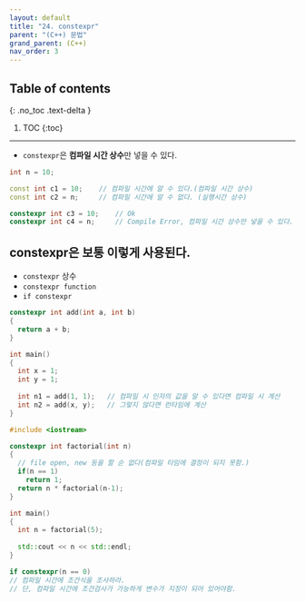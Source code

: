 ```yaml
---
layout: default
title: "24. constexpr"
parent: "(C++) 문법"
grand_parent: (C++)
nav_order: 3
---
```


## Table of contents
{: .no_toc .text-delta }

1. TOC
{:toc}

---

* `constexpr`은 **컴파일 시간 상수**만 넣을 수 있다.

```cpp
int n = 10;

const int c1 = 10;    // 컴파일 시간에 알 수 있다.(컴파일 시간 상수)
const int c2 = n;     // 컴파일 시간에 알 수 없다. (실행시간 상수)

constexpr int c3 = 10;    // Ok
constexpr int c4 = n;     // Compile Error, 컴파일 시간 상수만 넣을 수 있다.
```

## constexpr은 보통 이렇게 사용된다.

* `constexpr` 상수
* `constexpr function`
* `if constexpr`

```cpp
constexpr int add(int a, int b)
{
  return a + b;
}

int main()
{
  int x = 1;
  int y = 1;
  
  int n1 = add(1, 1);   // 컴파일 시 인자의 값을 알 수 있다면 컴파일 시 계산
  int n2 = add(x, y);   // 그렇지 않다면 런타임에 계산
}
```

```cpp
#include <iostream>

constexpr int factorial(int n)
{
  // file open, new 등을 할 순 없다(컴파일 타임에 결정이 되지 못함.)
  if(n == 1)
    return 1;
  return n * factorial(n-1);
}

int main()
{
  int n = factorial(5);
  
  std::cout << n << std::endl;
}
```

```cpp
if constexpr(n == 0)
// 컴파일 시간에 조건식을 조사하라.
// 단, 컴파일 시간에 조건검사가 가능하게 변수가 지정이 되어 있어야함.
```